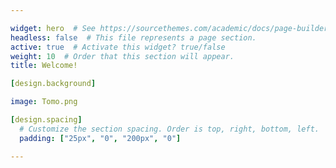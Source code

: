 ```yaml
---

widget: hero  # See https://sourcethemes.com/academic/docs/page-builder/
headless: false  # This file represents a page section.
active: true  # Activate this widget? true/false
weight: 10  # Order that this section will appear.
title: Welcome!

[design.background]

image: Tomo.png

[design.spacing]
  # Customize the section spacing. Order is top, right, bottom, left.
  padding: ["25px", "0", "200px", "0"]

---
```

